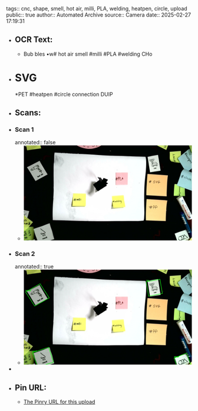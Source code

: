 tags:: cnc, shape, smell, hot air, milli, PLA, welding, heatpen, circle, upload
public:: true
author:: Automated Archive
source:: Camera
date:: 2025-02-27 17:19:31

- ## OCR Text:
	- Bub
	  bles
	  •w#
	  hot air
	  smell
	  #milli
	  #PLA
	  #welding
	  CHo
- # SVG
   *PET
   #heatpen
   #circle
   connection
   DUIP
- ## Scans:
- ### Scan 1
  annotated:: false
	- ![./assets/scans/2025-02-27T17-19-31-7377.jpg](./assets/scans/2025-02-27T17-19-31-7377.jpg)
- ### Scan 2
  annotated:: true
	- ![./assets/scans/2025-02-27T17-19-31-7612.jpg](./assets/scans/2025-02-27T17-19-31-7612.jpg)
-
- ## Pin URL:
	- [The Pinry URL for this upload](https://pinry.petau.net/pins/207/)